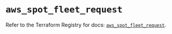 # `aws_spot_fleet_request`

Refer to the Terraform Registry for docs: [`aws_spot_fleet_request`](https://registry.terraform.io/providers/hashicorp/aws/4.54.0/docs/resources/spot_fleet_request).
